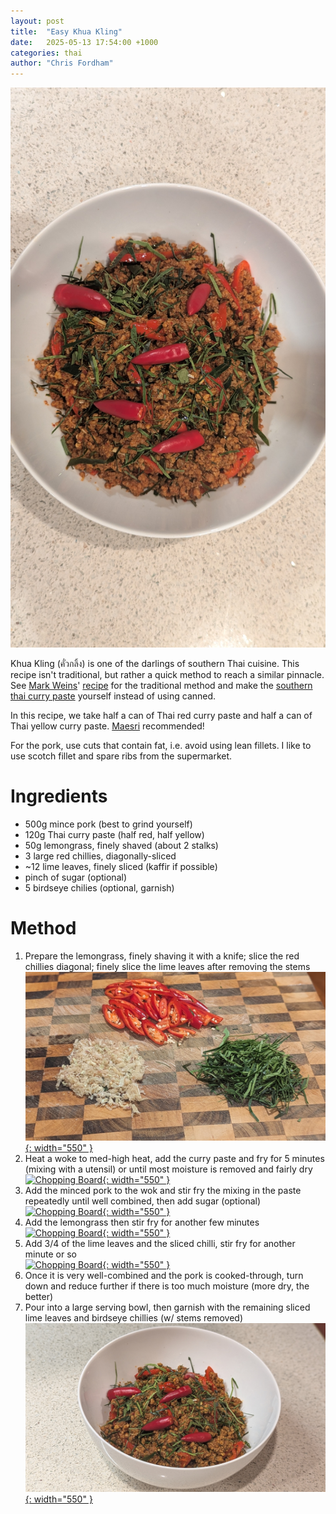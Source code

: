 ```yaml
---
layout: post
title:  "Easy Khua Kling"
date:   2025-05-13 17:54:00 +1000
categories: thai
author: "Chris Fordham"
---
```


[![Khua Kling](/assets/images/khua-kling/khua-kling-served-above.jpg)](/assets/images/khua-kling/khua-kling-served-above.jpg)

Khua Kling (คั่วกลิ้ง) is one of the darlings of southern Thai cuisine. This recipe isn't traditional, but rather a quick method to reach a similar pinnacle. See [Mark Weins](https://en.wikipedia.org/wiki/Mark_Wiens)' [recipe](https://www.eatingthaifood.com/thai-khua-kling-recipe/) for the traditional method and make the [southern thai curry paste](https://www.eatingthaifood.com/how-to-make-southern-thai-curry-paste/) yourself instead of using canned.

In this recipe, we take half a can of Thai red curry paste and half a can of Thai yellow curry paste. [Maesri](https://maesri.com.au/products/) recommended!

For the pork, use cuts that contain fat, i.e. avoid using lean fillets. I like to use scotch fillet and spare ribs from the supermarket.

# Ingredients

- 500g mince pork (best to grind yourself)
- 120g Thai curry paste (half red, half yellow)
- 50g lemongrass, finely shaved (about 2 stalks)
- 3 large red chillies, diagonally-sliced
- ~12 lime leaves, finely sliced (kaffir if possible)
- pinch of sugar (optional)
- 5 birdseye chilies (optional, garnish)

# Method

1. Prepare the lemongrass, finely shaving it with a knife; slice the red chillies diagonal; finely slice the lime leaves after removing the stems<br />
[![Chopping Board](/assets/images/khua-kling/khua-kling-vege.jpg){: width="550" }](/assets/images/khua-kling/khua-kling-vege.jpg)<br />
2. Heat a woke to med-high heat, add the curry paste and fry for 5 minutes (mixing with a utensil) or until most moisture is removed and fairly dry<br />
[![Chopping Board](/assets/images/khua-kling/khua-kling-wok-paste.jpg){: width="550" }](/assets/images/khua-kling/khua-kling-wok-paste.jpg)<br />
3. Add the minced pork to the wok and stir fry the mixing in the paste repeatedly until well combined, then add sugar (optional)<br />
[![Chopping Board](/assets/images/khua-kling/khua-kling-wok-mince.jpg){: width="550" }](/assets/images/khua-kling/khua-kling-wok-mince.jpg)<br />
4. Add the lemongrass then stir fry for another few minutes<br />
[![Chopping Board](/assets/images/khua-kling/khua-kling-wok-mince-lemongrass.jpg){: width="550" }](/assets/images/khua-kling/khua-kling-wok-mince-lemongrass.jpg)<br />
5. Add 3/4 of the lime leaves and the sliced chilli, stir fry for another minute or so<br />
[![Chopping Board](/assets/images/khua-kling/khua-kling-wok-extras.jpg){: width="550" }](/assets/images/khua-kling/khua-kling-wok-extras.jpg)<br />
6. Once it is very well-combined and the pork is cooked-through, turn down and reduce further if there is too much moisture (more dry, the better)<br />
7. Pour into a large serving bowl, then garnish with the remaining sliced lime leaves and birdseye chillies (w/ stems removed)<br />
[![Chopping Board](/assets/images/khua-kling/khua-kling-served-bowl.jpg){: width="550" }](/assets/images/khua-kling/khua-kling-served-bowl.jpg)<br />
